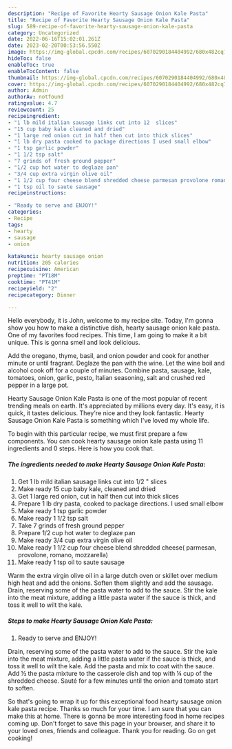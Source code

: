 ```yaml
---
description: "Recipe of Favorite Hearty Sausage Onion Kale Pasta"
title: "Recipe of Favorite Hearty Sausage Onion Kale Pasta"
slug: 589-recipe-of-favorite-hearty-sausage-onion-kale-pasta
category: Uncategorized
date: 2022-06-16T15:02:01.261Z
date: 2023-02-20T00:53:56.550Z
image: https://img-global.cpcdn.com/recipes/6070290184404992/680x482cq70/hearty-sausage-onion-kale-pasta-recipe-main-photo.jpg
hideToc: false
enableToc: true
enableTocContent: false
thumbnail: https://img-global.cpcdn.com/recipes/6070290184404992/680x482cq70/hearty-sausage-onion-kale-pasta-recipe-main-photo.jpg
cover: https://img-global.cpcdn.com/recipes/6070290184404992/680x482cq70/hearty-sausage-onion-kale-pasta-recipe-main-photo.jpg
author: Admin
authorAv: notfound
ratingvalue: 4.7
reviewcount: 25
recipeingredient:
- "1 lb mild italian sausage links cut into 12  slices"
- "15 cup baby kale cleaned and dried"
- "1 large red onion cut in half then cut into thick slices"
- "1 lb dry pasta cooked to package directions I used small elbow"
- "1 tsp garlic powder"
- "1 1/2 tsp salt"
- "7 grinds of fresh ground pepper"
- "1/2 cup hot water to deglaze pan"
- "3/4 cup extra virgin olive oil"
- "1 1/2 cup four cheese blend shredded cheese parmesan provolone romano mozzarella"
- "1 tsp oil to saute sausage"
recipeinstructions:

- "Ready to serve and ENJOY!"
categories:
- Recipe
tags:
- hearty
- sausage
- onion

katakunci: hearty sausage onion 
nutrition: 205 calories
recipecuisine: American
preptime: "PT18M"
cooktime: "PT41M"
recipeyield: "2"
recipecategory: Dinner

---
```



Hello everybody, it is John, welcome to my recipe site. Today, I'm gonna show you how to make a distinctive dish, hearty sausage onion kale pasta. One of my favorites food recipes. This time, I am going to make it a bit unique. This is gonna smell and look delicious.

Add the oregano, thyme, basil, and onion powder and cook for another minute or until fragrant. Deglaze the pan with the wine. Let the wine boil and alcohol cook off for a couple of minutes. Combine pasta, sausage, kale, tomatoes, onion, garlic, pesto, Italian seasoning, salt and crushed red pepper in a large pot.

Hearty Sausage Onion Kale Pasta is one of the most popular of recent trending meals on earth. It's appreciated by millions every day. It's easy, it is quick, it tastes delicious. They're nice and they look fantastic. Hearty Sausage Onion Kale Pasta is something which I've loved my whole life.


To begin with this particular recipe, we must first prepare a few components. You can cook hearty sausage onion kale pasta using 11 ingredients and 0 steps. Here is how you cook that.

<!--inarticleads1-->

##### The ingredients needed to make Hearty Sausage Onion Kale Pasta:

1. Get 1 lb mild italian sausage links cut into 1/2 &#34; slices
1. Make ready 15 cup baby kale, cleaned and dried
1. Get 1 large red onion, cut in half then cut into thick slices
1. Prepare 1 lb dry pasta, cooked to package directions. I used small elbow
1. Make ready 1 tsp garlic powder
1. Make ready 1 1/2 tsp salt
1. Take 7 grinds of fresh ground pepper
1. Prepare 1/2 cup hot water to deglaze pan
1. Make ready 3/4 cup extra virgin olive oil
1. Make ready 1 1/2 cup four cheese blend shredded cheese( parmesan, provolone, romano, mozzarella)
1. Make ready 1 tsp oil to saute sausage


Warm the extra virgin olive oil in a large dutch oven or skillet over medium high heat and add the onions. Soften them slightly and add the sausage. Drain, reserving some of the pasta water to add to the sauce. Stir the kale into the meat mixture, adding a little pasta water if the sauce is thick, and toss it well to wilt the kale. 

<!--inarticleads2-->

##### Steps to make Hearty Sausage Onion Kale Pasta:


1. Ready to serve and ENJOY!

Drain, reserving some of the pasta water to add to the sauce. Stir the kale into the meat mixture, adding a little pasta water if the sauce is thick, and toss it well to wilt the kale. Add the pasta and mix to coat with the sauce. Add ½ the pasta mixture to the casserole dish and top with ¼ cup of the shredded cheese. Sauté for a few minutes until the onion and tomato start to soften. 

So that's going to wrap it up for this exceptional food hearty sausage onion kale pasta recipe. Thanks so much for your time. I am sure that you can make this at home. There is gonna be more interesting food in home recipes coming up. Don't forget to save this page in your browser, and share it to your loved ones, friends and colleague. Thank you for reading. Go on get cooking!
